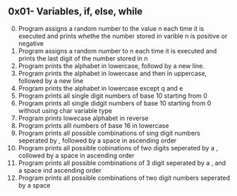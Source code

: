 ## 0x01- Variables, if, else, while
0. Program assigns a random number to the value n each time it is executed and prints whethe the number stored in varible n is positive or negative
1. Program assigns a random number to n each time it  is executed and prints the last digit of the number stored in n
2. Program prints the alphabet in lowercase, followd by a new line.
3. Program prints the alphabet in lowercase and then in uppercase, followed by a new line
4. Program prints the alphabet in lowercase except q and e
5. Program prints all single digit numbers of base 10 starting from 0
6. Program prints all single didgit numbers of base 10 starting from 0 without using char variable type
7. Program prints lowecase alphabet in reverse
8. Program prints alll numbers of base 16 in lowercase
9. Program prints all possible combinations of sing digit numbers seperated by , followed by a space in ascending order
100. Program prints all possible cobinations of two digits seperated by a , collowed by a space in ascending order
101. Program prints all possible combinations of 3 digit seperated by a , and a space ind ascending order
102. Program prints all possible combinations of two digit numbers seperated by a space
